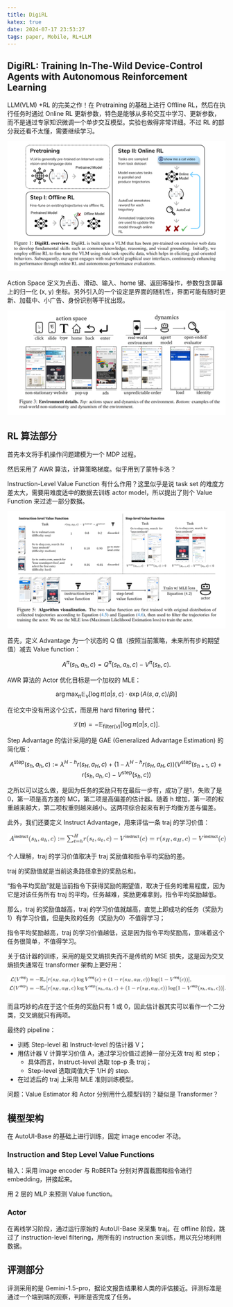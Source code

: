 ```yaml
---
title: DigiRL
katex: true
date: 2024-07-17 23:53:27
tags: paper, Mobile, RL+LLM
---
```

## DigiRL: Training In-The-Wild Device-Control Agents with Autonomous Reinforcement Learning

LLM(VLM) +RL 的完美之作！在 Pretraining 的基础上进行 Offline RL，然后在执行任务时通过 Online RL 更新参数，特色是能够从多轮交互中学习、更新参数，而不是通过专家知识微调一个单步交互模型。实验也做得非常详细。不过 RL 的部分我还看不太懂，需要继续学习。

![1721230554686](../images/Mobile-LLM/1721230554686.png)

Action Space 定义为点击、滑动、输入、home 键、返回等操作，参数包含屏幕上的归一化 (x, y) 坐标。另外引入的一个设定是界面的随机性，界面可能有随时更新、加载中、小广告、身份识别等干扰出现。

![1721231007829](../images/Mobile-LLM/1721231007829.png)

## RL 算法部分

首先本文将手机操作问题建模为一个 MDP 过程。

然后采用了 AWR 算法，计算策略梯度。似乎用到了蒙特卡洛？

Instruction-Level Value Function 有什么作用？这里似乎是说 task set 的难度方差太大，需要用难度适中的数据去训练 actor model，所以提出了则个 Value Function 来过滤一部分数据。

![1721232302611](../images/DigiRL/1721232302611.png)

首先，定义 Advantage 为一个状态的 Q 值（按照当前策略，未来所有步的期望值）减去 Value function：

$$
A^\pi(s_h,a_h,c)=Q^\pi(s_h,a_h,c)-V^\pi(s_h,c).
$$

AWR 算法的 Actor 优化目标是一个加权的 MLE：

$$
\arg\max_\pi\mathbb{E}_\nu\left[\log\pi(a|s,c)\cdot\exp\left(A(s,a,c)/\beta\right)\right]
$$

在论文中没有用这个公式，而是用 hard filtering 替代：

$$
\mathcal{L}(\pi)=-\mathbb{E}_{\mathrm{filter}(\nu)}[\log\pi(a|s,c)].
$$

Step Advantage 的估计采用的是 GAE (Generalized Advantage Estimation) 的简化版：

$$
A^{\mathrm{step}}(s_h,a_h,c):=\lambda^{H-h}r(s_H,a_H,c)+(1-\lambda^{H-h}r(s_H,a_H,c))(V^{\mathrm{step}}(s_{h+1},c)+r(s_h,a_h,c)-V^{\mathrm{step}}(s_h,c))
$$

之所以可以这么做，是因为任务的奖励只有在最后一步有，成功了是1，失败了是0，第一项是高方差的 MC，第二项是高偏差的估计器。随着 h 增加，第一项的权重越来越大，第二项权重则越来越小。这两项综合起来有利于均衡方差与偏差。

此外，我们还要定义 Instruct Advantage，用来评估一条 traj 的学习价值：

![1721316686785](../images/DigiRL/1721316686785.png)

个人理解，traj 的学习价值取决于 traj 奖励值和指令平均奖励的差。

traj 的奖励值就是当前这条路径拿到的奖励总和。

“指令平均奖励”就是当前指令下获得奖励的期望值，取决于任务的难易程度，因为它是对该任务所有 traj 的平均，任务越难，奖励更难拿到，指令平均奖励越低。

那么，traj 的奖励值越高，traj 的学习价值就越高，直觉上即成功的任务（奖励为1）有学习价值，但是失败的任务（奖励为0）不值得学习；

指令平均奖励越高，traj 的学习价值越低，这是因为指令平均奖励高，意味着这个任务很简单，不值得学习。

关于估计器的训练，采用的是交叉熵损失而不是传统的 MSE 损失，这是因为交叉熵损失通常在 transformer 架构上更好用：

![1721316668685](../images/DigiRL/1721316668685.png)

而且巧妙的点在于这个任务的奖励只有 1 或 0，因此估计器其实可以看作一个二分类，交叉熵就只有两项。

最终的 pipeline：

* 训练 Step-level 和 Instruct-level 的估计器 V；
* 用估计器 V 计算学习价值 A，通过学习价值过滤掉一部分无效 traj 和 step；
  * 具体而言，Instruct-level 选取 top-p 条 traj；
  * Step-level 选取阈值大于 1/H 的 step.
* 在过滤后的 traj 上采用 MLE 准则训练模型。

问题：Value Estimator 和 Actor 分别用什么模型训的？疑似是 Transformer？

## 模型架构

在 AutoUI-Base 的基础上进行训练，固定 image encoder 不动。

### Instruction and Step Level Value Functions

输入：采用 image encoder 与 RoBERTa 分别对界面截图和指令进行 embedding，拼接起来。

用 2 层的 MLP 来预测 Value function。

### Actor

在离线学习阶段，通过运行原始的 AutoUI-Base 来采集 traj。在 offline 阶段，跳过了 instruction-level filtering，用所有的 instruction 来训练，用以充分地利用数据。

## 评测部分

评测采用的是 Gemini-1.5-pro，据论文报告结果和人类的评估接近。评测标准是通过一个端到端的观察，判断是否完成了任务。
